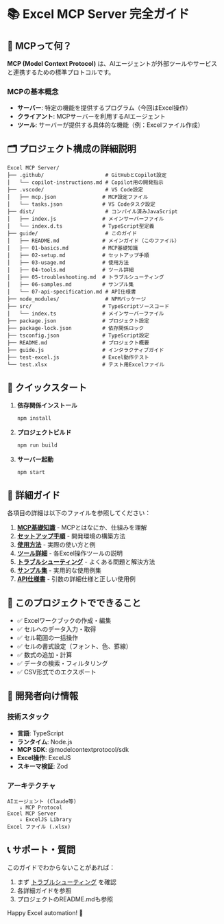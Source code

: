 # 📚 Excel MCP Server 完全ガイド

## 🤔 MCPって何？

**MCP (Model Context Protocol)** は、AIエージェントが外部ツールやサービスと連携するための標準プロトコルです。

### MCPの基本概念
- **サーバー**: 特定の機能を提供するプログラム（今回はExcel操作）
- **クライアント**: MCPサーバーを利用するAIエージェント
- **ツール**: サーバーが提供する具体的な機能（例：Excelファイル作成）

## 🗂️ プロジェクト構成の詳細説明

```
Excel MCP Server/
├── .github/                    # GitHubとCopilot設定
│   └── copilot-instructions.md # Copilot用の開発指示
├── .vscode/                    # VS Code設定
│   ├── mcp.json               # MCP設定ファイル
│   └── tasks.json             # VS Codeタスク設定
├── dist/                       # コンパイル済みJavaScript
│   ├── index.js               # メインサーバーファイル
│   └── index.d.ts             # TypeScript型定義
├── guide/                      # このガイド
│   ├── README.md              # メインガイド（このファイル）
│   ├── 01-basics.md           # MCP基礎知識
│   ├── 02-setup.md            # セットアップ手順
│   ├── 03-usage.md            # 使用方法
│   ├── 04-tools.md            # ツール詳細
│   ├── 05-troubleshooting.md  # トラブルシューティング
│   ├── 06-samples.md          # サンプル集  
│   └── 07-api-specification.md # API仕様書
├── node_modules/               # NPMパッケージ
├── src/                       # TypeScriptソースコード
│   └── index.ts               # メインサーバーファイル
├── package.json               # プロジェクト設定
├── package-lock.json          # 依存関係ロック
├── tsconfig.json              # TypeScript設定
├── README.md                  # プロジェクト概要
├── guide.js                   # インタラクティブガイド
├── test-excel.js              # Excel動作テスト
└── test.xlsx                  # テスト用Excelファイル
```

## 🚀 クイックスタート

1. **依存関係インストール**
   ```bash
   npm install
   ```

2. **プロジェクトビルド**
   ```bash
   npm run build
   ```

3. **サーバー起動**
   ```bash
   npm start
   ```

## 📖 詳細ガイド

各項目の詳細は以下のファイルを参照してください：

1. **[MCP基礎知識](./01-basics.md)** - MCPとはなにか、仕組みを理解
2. **[セットアップ手順](./02-setup.md)** - 開発環境の構築方法
3. **[使用方法](./03-usage.md)** - 実際の使い方と例
4. **[ツール詳細](./04-tools.md)** - 各Excel操作ツールの説明
5. **[トラブルシューティング](./05-troubleshooting.md)** - よくある問題と解決方法
6. **[サンプル集](./06-samples.md)** - 実用的な使用例集
7. **[API仕様書](./07-api-specification.md)** - 引数の詳細仕様と正しい使用例

## 🎯 このプロジェクトでできること

- ✅ Excelワークブックの作成・編集
- ✅ セルへのデータ入力・取得
- ✅ セル範囲の一括操作
- ✅ セルの書式設定（フォント、色、罫線）
- ✅ 数式の追加・計算
- ✅ データの検索・フィルタリング
- ✅ CSV形式でのエクスポート

## 🔧 開発者向け情報

### 技術スタック
- **言語**: TypeScript
- **ランタイム**: Node.js
- **MCP SDK**: @modelcontextprotocol/sdk
- **Excel操作**: ExcelJS
- **スキーマ検証**: Zod

### アーキテクチャ
```
AIエージェント (Claude等)
    ↓ MCP Protocol
Excel MCP Server
    ↓ ExcelJS Library
Excel ファイル (.xlsx)
```

## 📞 サポート・質問

このガイドでわからないことがあれば：
1. まず [トラブルシューティング](./05-troubleshooting.md) を確認
2. 各詳細ガイドを参照
3. プロジェクトのREADME.mdも参照

Happy Excel automation! 🎉
